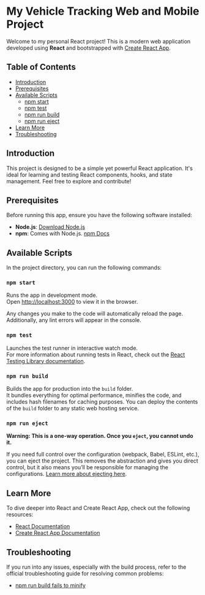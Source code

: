 
# My Vehicle Tracking Web and Mobile Project

Welcome to my personal React project! This is a modern web application developed using **React** and bootstrapped with [Create React App](https://github.com/facebook/create-react-app).

## Table of Contents

- [Introduction](#introduction)
- [Prerequisites](#prerequisites)
- [Available Scripts](#available-scripts)
  - [npm start](#npm-start)
  - [npm test](#npm-test)
  - [npm run build](#npm-run-build)
  - [npm run eject](#npm-run-eject)
- [Learn More](#learn-more)
- [Troubleshooting](#troubleshooting)

## Introduction

This project is designed to be a simple yet powerful React application. It's ideal for learning and testing React components, hooks, and state management. Feel free to explore and contribute!

## Prerequisites

Before running this app, ensure you have the following software installed:

- **Node.js**: [Download Node.js](https://nodejs.org/)
- **npm**: Comes with Node.js. [npm Docs](https://docs.npmjs.com/)

## Available Scripts

In the project directory, you can run the following commands:

### `npm start`

Runs the app in development mode.\
Open [http://localhost:3000](http://localhost:3000) to view it in the browser.

Any changes you make to the code will automatically reload the page. Additionally, any lint errors will appear in the console.

### `npm test`

Launches the test runner in interactive watch mode.\
For more information about running tests in React, check out the [React Testing Library documentation](https://testing-library.com/).

### `npm run build`

Builds the app for production into the `build` folder.\
It bundles everything for optimal performance, minifies the code, and includes hash filenames for caching purposes. You can deploy the contents of the `build` folder to any static web hosting service.

### `npm run eject`

**Warning: This is a one-way operation. Once you `eject`, you cannot undo it.**

If you need full control over the configuration (webpack, Babel, ESLint, etc.), you can eject the project. This removes the abstraction and gives you direct control, but it also means you’ll be responsible for managing the configurations. [Learn more about ejecting here](https://facebook.github.io/create-react-app/docs/advanced-configuration).

## Learn More

To dive deeper into React and Create React App, check out the following resources:

- [React Documentation](https://reactjs.org/)
- [Create React App Documentation](https://facebook.github.io/create-react-app/docs/getting-started)

## Troubleshooting

If you run into any issues, especially with the build process, refer to the official troubleshooting guide for resolving common problems:

- [npm run build fails to minify](https://facebook.github.io/create-react-app/docs/troubleshooting#npm-run-build-fails-to-minify)
